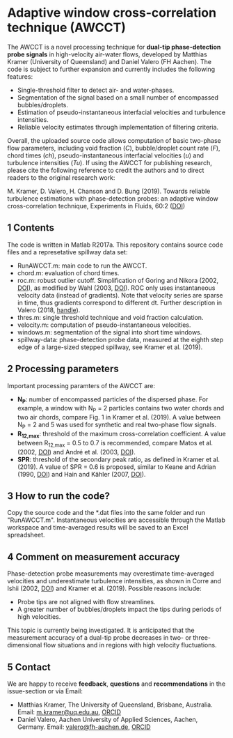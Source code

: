 Adaptive window cross-correlation technique (AWCCT)
===================================================

The AWCCT is a novel processing technique for **dual-tip phase-detection probe signals** in high-velocity air-water flows, developed by Matthias Kramer (University of Queensland) and Daniel Valero (FH Aachen). The code is subject to further expansion and currently includes the following features:

- Single-threshold filter to detect air- and water-phases.
- Segmentation of the signal based on a small number of encompassed bubbles/droplets.
- Estimation of pseudo-instantaneous interfacial velocities and turbulence intensities.
- Reliable velocity estimates through implementation of filtering criteria.

Overall, the uploaded source code allows computation of basic two-phase flow parameters, including void fraction (*C*), bubble/droplet count rate (*F*), chord times (*ch*), pseudo-instantaneous interfacial velocities (*u*) and turbulence intensities (*Tu*). If using the AWCCT for publishing research, please cite the following reference to credit the authors and to direct readers to the original research work:

M. Kramer, D. Valero, H. Chanson and D. Bung (2019). Towards reliable turbulence estimations with phase-detection probes: an adaptive window cross-correlation technique, Experiments in Fluids, 60:2 ([DOI](https://doi.org/10.1007/s00348-018-2650-9))

1 Contents
----------
The code is written in Matlab R2017a. This repository contains source code files and a represetative spillway data set:
- RunAWCCT.m: main code to run the AWCCT.
- chord.m: evaluation of chord times.
- roc.m: robust outlier cutoff. Simplification of Goring and Nikora (2002, [DOI](https://doi.org/10.1061/(ASCE)0733-9429(2002)128:1(117))), as modified by Wahl (2003, [DOI](https://doi.org/10.1061/(ASCE)0733-9429(2003)129:6(484))). ROC only uses instantaneous velocity data (instead of gradients). Note that velocity series are sparse in time, thus gradients correspond to different dt. Further description in Valero (2018, [handle](https://orbi.uliege.be/handle/2268/229191)).
- thres.m: single threshold technique and void fraction calculation.
- velocity.m: computation of pseudo-instantaneous velocities.
- windows.m: segmentation of the signal into short time windows.
- spillway-data: phase-detection probe data, measured at the eighth step edge of a large-sized stepped spillway, see Kramer et al. (2019).


2 Processing parameters
------------------------
Important processing paramters of the AWCCT are:
- **N<sub>P</sub>**: number of encompassed particles of the dispersed phase. For example, a window with 
N<sub>P</sub> = 2 particles contains two water chords and two air chords, compare Fig. 1 in Kramer et al. (2019). A value between N<sub>P</sub>  = 2 and 5 was used for synthetic and real two-phase flow signals. 
- **R<sub>12,max</sub>**: threshold of the maximum cross-correlation coefficient. A value between R<sub>12,max</sub> = 0.5 to 0.7 is recommended, compare Matos et al. (2002, [DOI](https://doi.org/10.1061/40655(2002)58)) and André et al. (2003, [DOI](https://doi.org/10.1061/(ASCE)0733-9429(2005)131:5(423))). 
- **SPR**: threshold of the secondary peak ratio, as defined in Kramer et al. (2019). A value of SPR = 0.6 is proposed, similar to Keane and Adrian (1990, [DOI](https://doi.org/10.1088/0957-0233/1/11/013)) and Hain and Kähler (2007, [DOI](https://doi.org/10.1007/s00348-007-0266-6)).

3 How to run the code?
----------------------
Copy the source code and the *.dat files into the same folder and run "RunAWCCT.m". Instantaneous velocities are accessible through the Matlab workspace and time-averaged results will be saved to an Excel spreadsheet.

4 Comment on measurement accuracy
----------------------------------
Phase-detection probe measurements may overestimate time-averaged velocities and underestimate turbulence intensities, as shown in     Corre and Ishii (2002, [DOI](https://doi.org/10.1016/S0029-5493(02)00130-9)) and Kramer et al. (2019). Possible reasons include:
- Probe tips are not aligned with flow streamlines.
- A greater number of bubbles/droplets impact the tips during periods of high velocities. 

This topic is currently being investigated. It is anticipated that the measurement accuracy of a dual-tip probe decreases in two- or three-dimensional flow situations and in regions with high velocity fluctuations. 

5 Contact
----------
We are happy to receive **feedback**, **questions** and **recommendations** in the issue-section or via Email:

- Matthias Kramer, The University of Queensland, Brisbane, Australia. Email: m.kramer@uq.edu.au, [ORCID](https://orcid.org/0000-0001-5673-2751)
- Daniel Valero, Aachen University of Applied Sciences, Aachen, Germany. Email: valero@fh-aachen.de, [ORCID](http://orcid.org/0000-0002-7127-7547)
